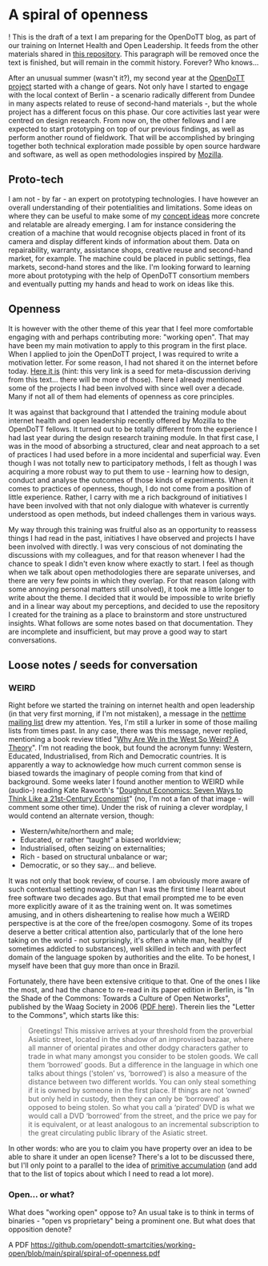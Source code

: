 # A spiral of openness

! This is the draft of a text I am preparing for the OpenDoTT blog, as part of our training on Internet Health and Open Leadership. It feeds from the other materials shared in [this repository](https://github.com/opendott-smartcities/working-open). This paragraph will be removed once the text is finished, but will remain in the commit history. Forever? Who knows...

After an unusual summer (wasn't it?), my second year at the [OpenDoTT project](opendott.org/) started with a change of gears. Not only have I started to engage with the local context of Berlin - a scenario radically different from Dundee in many aspects related to reuse of second-hand materials -, but the whole project has a different focus on this phase. Our core activities last year were centred on design research. From now on, the other fellows and I are expected to start prototyping on top of our previous findings, as well as perform another round of fieldwork. That will be accomplished by bringing together both technical exploration made possible by open source hardware and software, as well as open methodologies inspired by [Mozilla](https://foundation.mozilla.org/).

## Proto-tech

I am not - by far - an expert on prototyping technologies. I have however an overall understanding of their potentialities and limitations. Some ideas on where they can be useful to make some of my [concept ideas](https://is.efeefe.me/concepts) more concrete and relatable are already emerging. I am for instance considering the creation of a machine that would recognise objects placed in front of its camera and display different kinds of information about them. Data on repairability, warranty, assistance shops, creative reuse and second-hand market, for example. The machine could be placed in public settings, flea markets, second-hand stores and the like. I'm looking forward to learning more about prototyping with the help of OpenDoTT consortium members and eventually putting my hands and head to work on ideas like this.

## Openness

It is however with the other theme of this year that I feel more comfortable engaging with and perhaps contributing more: "working open". That may have been my main motivation to apply to this program in the first place. When I applied to join the OpenDoTT project, I was required to write a motivation letter. For some reason, I had not shared it on the internet before today. [Here it is](https://github.com/opendott-smartcities/working-open/blob/main/spiral/motivation-letter.pdf) (hint: this very link is a seed for meta-discussion deriving from this text... there will be more of those). There I already mentioned some of the projects I had been involved with since well over a decade. Many if not all of them had elements of openness as core principles.

It was against that background that I attended the training module about internet health and open leadership recently offered by Mozilla to the OpenDoTT fellows. It turned out to be totally different from the experience I had last year during the design research training module. In that first case, I was in the mood of absorbing a structured, clear and neat approach to a set of practices I had used before in a more incidental and superficial way. Even though I was not totally new to participatory methods, I felt as though I was acquiring a more robust way to put them to use - learning how to design, conduct and analyse the outcomes of those kinds of experiments. When it comes to practices of openness, though, I do not come from a position of little experience. Rather, I carry with me a rich background of initiatives I have been involved with that not only dialogue with whatever is currently understood as open methods, but indeed challenges them in various ways.

My way through this training was fruitful also as an opportunity to reassess things I had read in the past, initiatives I have observed and projects I have been involved with directly. I was very conscious of not dominating the discussions with my colleagues, and for that reason whenever I had the chance to speak I didn't even know where exactly to start. I feel as though when we talk about open methodologies there are separate universes, and there are very few points in which they overlap. For that reason (along with some annoying personal matters still unsolved), it took me a little longer to write about the theme. I decided that it would be impossible to write briefly and in a linear way about my perceptions, and decided to use the repository I created for the training as a place to brainstorm and store unstructured insights. What follows are some notes based on that documentation. They are incomplete and insufficient, but may prove a good way to start conversations.

## Loose notes / seeds for conversation

### WEIRD

Right before we started the training on internet health and open leadership (in that very first morning, if I'm not mistaken), a message in the [nettime mailing list](https://nettime.org) drew my attention. Yes, I'm still a lurker in some of those mailing lists from times past. In any case, there was this message, never replied, mentioning a book review titled "[Why Are We in the West So Weird? A Theory](https://www.nytimes.com/2020/09/12/books/review/the-weirdest-people-in-the-world-joseph-henrich.html)". I'm not reading the book, but found the acronym funny: Western, Educated, Industrialised, from Rich and Democratic countries. It is apparently a way to acknowledge how much current common sense is biased towards the imaginary of people coming from that kind of background. Some weeks later I found another mention to WEIRD while (audio-) reading Kate Raworth's "[Doughnut Economics: Seven Ways to Think Like a 21st-Century Economist](https://en.wikipedia.org/wiki/Doughnut_Economics:_Seven_Ways_to_Think_Like_a_21st-Century_Economist)" (no, I'm not a fan of that image - will comment some other time). Under the risk of ruining a clever wordplay, I would contend an alternate version, though:

- Western/white/northern and male;
- Educated, or rather “taught” a biased worldview;
- Industrialised, often seizing on externalities;
- Rich - based on structural unbalance or war;
- Democratic, or so they say... and believe.

It was not only that book review, of course. I am obviously more aware of such contextual setting nowadays than I was the first time I learnt about free software two decades ago. But that email prompted me to be even more explicitly aware of it as the training went on. It was sometimes amusing, and in others disheartening to realise how much a WEIRD perspective is at the core of the free/open cosmogony. Some of its tropes deserve a better critical attention also, particularly that of the lone hero taking on the world - not surprisingly, it's often a white man, healthy (if sometimes addicted to substances), well skilled in tech and with perfect domain of the language spoken by authorities and the elite. To be honest, I myself have been that guy more than once in Brazil.

Fortunately, there have been extensive critique to that. One of the ones I like the most, and had the chance to re-read in its paper edition in Berlin, is "In the Shade of the Commons: Towards a Culture of Open Networks", published by the Waag Society in 2006 ([PDF here](https://waag.org/sites/waag/files/Publicaties/InTheShade.pdf)). Therein lies the "Letter to the Commons", which starts like this:

> Greetings! This missive arrives at your threshold from the proverbial Asiatic street, located in the shadow of an improvised bazaar, where all manner of oriental pirates and other dodgy characters gather to trade in what many amongst you consider to be stolen goods. We call them ‘borrowed’ goods. But a   difference in the language in which one talks about things (‘stolen’ vs, ‘borrowed’) is also a measure of the distance between two different worlds.
> You can only steal something if it is owned by someone in the first place. If things are not ‘owned’ but only held in custody, then they can only be ‘borrowed’ as opposed to being stolen. So what you call a ‘pirated’ DVD is what we would call a DVD ‘borrowed’ from the street, and the price we pay for it    is equivalent, or at least analogous to an incremental subscription to the great circulating public library of the Asiatic street.

In other words: who are you to claim you have property over an idea to be able to share it under an open license? There's a lot to be discussed there, but I'll only point to a parallel to the idea of [primitive accumulation](https://en.wikipedia.org/wiki/Primitive_accumulation_of_capital) (and add that to the list of topics about which I need to read a lot more).

### Open... or what?

What does "working open" oppose to? An usual take is to think in terms of binaries - "open vs proprietary" being a prominent one. But what does that opposition denote? 



A PDF https://github.com/opendott-smartcities/working-open/blob/main/spiral/spiral-of-openness.pdf
